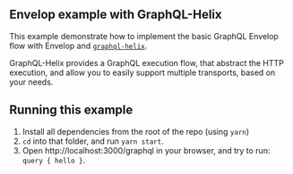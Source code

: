 ## Envelop example with GraphQL-Helix

This example demonstrate how to implement the basic GraphQL Envelop flow with Envelop and [`graphql-helix`](https://github.com/contrawork/graphql-helix).

GraphQL-Helix provides a GraphQL execution flow, that abstract the HTTP execution, and allow you to easily support multiple transports, based on your needs.

## Running this example

1. Install all dependencies from the root of the repo (using `yarn`)
2. `cd` into that folder, and run `yarn start`.
3. Open http://localhost:3000/graphql in your browser, and try to run: `query { hello }`.
